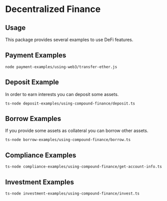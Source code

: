 # Decentralized Finance

## Usage
This package provides several examples to use DeFi features.

## Payment Examples
```
node payment-examples/using-web3/transfer-ether.js
```

## Deposit Example
In order to earn interests you can deposit some assets.
```
ts-node deposit-examples/using-compound-finance/deposit.ts
```

## Borrow Examples
If you provide some assets as collateral you can borrow other assets.
```
ts-node borrow-examples/using-compound-finance/borrow.ts
```

## Compliance Examples
```
ts-node compliance-examples/using-compound-finance/get-account-info.ts
```

## Investment Examples
```
ts-node investment-examples/using-compound-finance/invest.ts
```


